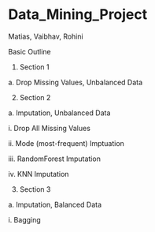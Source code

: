 # Data_Mining_Project

Matias, Vaibhav, Rohini

Basic Outline

1. Section 1

a. Drop Missing Values, Unbalanced Data

2. Section 2

a. Imputation, Unbalanced Data

i. Drop All Missing Values

ii. Mode (most-frequent) Imptuation

iii. RandomForest Imputation

iv. KNN Imputation

3. Section 3

a. Imputation, Balanced Data

i. Bagging
